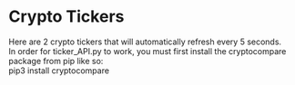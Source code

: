 # Crypto Tickers

Here are 2 crypto tickers that will automatically refresh every 5 seconds. 
<br>In order for ticker_API.py to work, you must first install the cryptocompare package from pip like so: 
<br>  pip3 install cryptocompare
